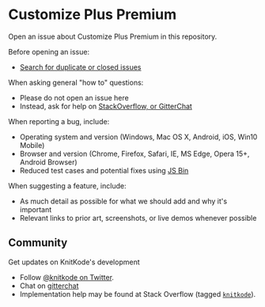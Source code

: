 # Customize Plus Premium

Open an issue about Customize Plus Premium in this repository.

Before opening an issue:

- [Search for duplicate or closed issues](https://github.com/knitkode/customize-plus-premium/issues?utf8=%E2%9C%93&q=is%3Aissue)

When asking general "how to" questions:

- Please do not open an issue here
- Instead, ask for help on [StackOverflow, or GitterChat](https://github.com/knitkode/customize-plus-premium/blob/master/README.md#community)

When reporting a bug, include:

- Operating system and version (Windows, Mac OS X, Android, iOS, Win10 Mobile)
- Browser and version (Chrome, Firefox, Safari, IE, MS Edge, Opera 15+, Android Browser)
- Reduced test cases and potential fixes using [JS Bin](https://jsbin.com)

When suggesting a feature, include:

- As much detail as possible for what we should add and why it's important
- Relevant links to prior art, screenshots, or live demos whenever possible

## Community

Get updates on KnitKode's development

- Follow [@knitkode on Twitter](https://twitter.com/knitkode).
- Chat on [gitterchat](https://gitter.im/knitkode/)
- Implementation help may be found at Stack Overflow (tagged [`knitkode`](https://stackoverflow.com/questions/tagged/knitkode)).
